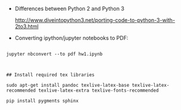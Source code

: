 

 * Differences between Python 2 and Python 3

     http://www.diveintopython3.net/porting-code-to-python-3-with-2to3.html


 * Converting ipython/jupyter notebooks to PDF:

```

jupyter nbconvert --to pdf hw1.ipynb



## Install required tex libraries

sudo apt-get install pandoc texlive-latex-base texlive-latex-recommended texlive-latex-extra texlive-fonts-recommended

pip install pygments sphinx
```
